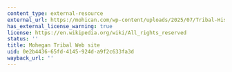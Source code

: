 ```yaml
---
content_type: external-resource
external_url: https://mohican.com/wp-content/uploads/2025/07/Tribal-History-Timeline_Mohican.Com_.pdf
has_external_license_warning: true
license: https://en.wikipedia.org/wiki/All_rights_reserved
status: ''
title: Mohegan Tribal Web site
uid: 0e2b4436-65fd-4145-924d-a9f2c633fa3d
wayback_url: ''
---
```

